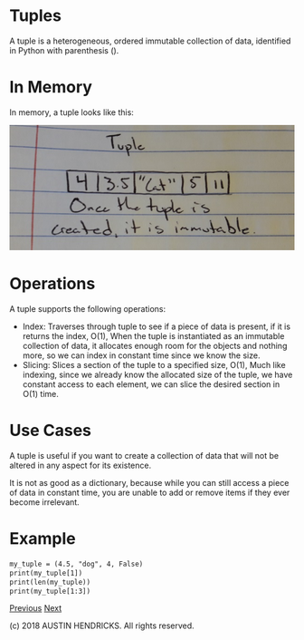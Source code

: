 # Tuples

A tuple is a heterogeneous, ordered immutable collection of data, identified in Python with parenthesis ().

# In Memory

In memory, a tuple looks like this:

![Image of a tuple](images/tuple.jpg)

# Operations

A tuple supports the following operations:

* Index: Traverses through tuple to see if a piece of data is present, if it is returns the index, O(1), When the tuple is instantiated as an immutable collection of data, it allocates enough room for the objects and nothing more, so we can index in constant time since we know the size.
* Slicing: Slices a section of the tuple to a specified size, O(1), Much like indexing, since we already know the allocated size of the tuple, we have constant access to each element, we can slice the desired section in O(1) time.

# Use Cases

A tuple is useful if you want to create a collection of data that will not be altered in any aspect for its existence.

It is not as good as a dictionary, because while you can still access a piece of data in constant time, you are unable to add or remove items if they ever become irrelevant.

# Example

```
my_tuple = (4.5, "dog", 4, False)
print(my_tuple[1])
print(len(my_tuple))
print(my_tuple[1:3])
```

[Previous](deque.md) [Next](linked_list.md)

(c) 2018 AUSTIN HENDRICKS. All rights reserved.
